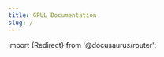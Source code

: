 ```yaml
---
title: GPUL Documentation
slug: /
---
```


import {Redirect} from '@docusaurus/router';

<Redirect to="/about/intro" />